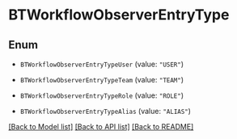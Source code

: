 # BTWorkflowObserverEntryType

## Enum


* `BTWorkflowObserverEntryTypeUser` (value: `"USER"`)

* `BTWorkflowObserverEntryTypeTeam` (value: `"TEAM"`)

* `BTWorkflowObserverEntryTypeRole` (value: `"ROLE"`)

* `BTWorkflowObserverEntryTypeAlias` (value: `"ALIAS"`)


[[Back to Model list]](../README.md#documentation-for-models) [[Back to API list]](../README.md#documentation-for-api-endpoints) [[Back to README]](../README.md)


